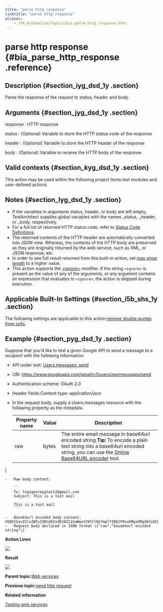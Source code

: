 ```yaml
--- 
title: "parse http response"
linktitle: "parse http response"
aliases: 
    - /TA_Automation/Topics/bia_parse_http_response.html
---
```

# parse http response {#bia_parse_http_response .reference}

## Description {#section_iyg_dsd_1y .section}

Parse the response of the request to status, header and body.

## Arguments {#section_jyg_dsd_1y .section}

response
:   HTTP response

status
:   \(Optional\) Variable to store the HTTP status code of the response

header
:   \(Optional\) Variable to store the HTTP header of the response

body
:   \(Optional\) Variable to receive the HTTP body of the response

## Valid contexts {#section_kyg_dsd_1y .section}

This action may be used within the following project items:test modules and user-defined actions.

## Notes {#section_lyg_dsd_1y .section}

-   If the variables in arguments status, header, or body are left empty, TestArchitect supplies global variables with the names \_status, \_header, or \_body, respectively.
-   For a full list of returned HTTP status code, refer to [Status Code Definitions](https://www.w3.org/Protocols/rfc2616/rfc2616-sec10.html).
-   The returned contents of the HTTP header are automatically converted into JSON view. Whereas, the contents of the HTTP body are preserved as they are originally returned by the web service, such as XML, or JSON response, etc.
-   In order to see full result returned from this built-in action, set [max show length](bis_max_show_length.html) to a higher value.
-   This action supports the [<ignore\>](../../reuse/../TA_Automation/Topics/Ignoring_action.html) modifier. If the string `<ignore>` is present as the value of any of the arguments, or any argument contains an expression that evaluates to `<ignore>`, the action is skipped during execution.

## Applicable Built-In Settings {#section_i5b_shs_1y .section}

The following settings are applicable to this action:[remove double quotes from cells](bis_remove_double_quotes_from_cells.html).

## Example {#section_pyg_dsd_1y .section}

Suppose that you'd like to test a given Google API to send a message to a recipient with the following information:

-   API under test: [Users.messages: send](https://developers.google.com/gmail/api/v1/reference/users/messages/send)
-   URI: https://www.googleapis.com/gmail/v1/users/me/messages/send
-   Authentication scheme: OAuth 2.0
-   Header fields:Content-type: application/json
-   In the request body, supply a Users.messages resource with the following property as the metadata.

    |Property name|Value|Description|
    |-------------|-----|-----------|
    |raw|bytes|The entire email message in base64url encoded string.**Tip:** To encode a plain text string into a base64url encoded string, you can use the [Online Base64URL encoder](http://kjur.github.io/jsjws/tool_b64uenc.html) tool.

|

    -   Raw body content:

        ```
        To: logigearepgtest2@gmail.com
        Subject: This is a test mail
        
        This is a test mail
        ```

    -   Base64url encoded body content: VG86IGxvZ2lnZWFyZXBndGVzdDJAZ21haWwuY29tClN1YmplY3Q6IFRoaXMgaXMgdGVzdCBtYWlsCgpUaGlzIGlzIGEgdGVzdCBtYWls
    -   Request body declared in JSON format \{"raw":"base64url encoded string"\}

**Action Lines**

![](../Images/bia_parse_http_request_pgm.png)

**Result**

![](../Images/bia_parse_http_request_res.png)

**Parent topic:**[Web services](../../TA_Automation/Topics/bia_web_services.html)

**Previous topic:**[send http request](../../TA_Automation/Topics/bia_send_http_request.html)

**Related information**  


[Testing web services](../../TA_Automation/Topics/aut_testing_web_service.html)

